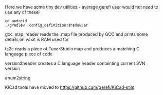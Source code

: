 Here we have some tiny dev utilities - average gerefi user would not need to use any of these!


```
cd android
./gradlew :config_definition:shadowJar
```

gcc_map_reader reads the .map file produced by GCC and prints some details on what is RAM used for

ts2c reads a piece of TunerStudio map and produces a matching C language piece of code

version2header creates a C language header containting current SVN version

enum2string

KiCad tools have moved to https://github.com/gerefi/KiCad-utils